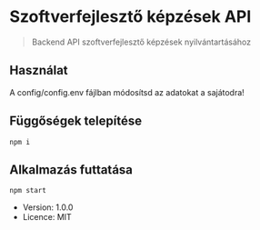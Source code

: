 # Szoftverfejlesztő képzések API

> Backend API szoftverfejlesztő képzések nyilvántartásához

## Használat

A config/config.env fájlban módosítsd az adatokat a sajátodra!

## Függőségek telepítése
```
npm i
```

## Alkalmazás futtatása
```
npm start
```

- Version: 1.0.0
- Licence: MIT
